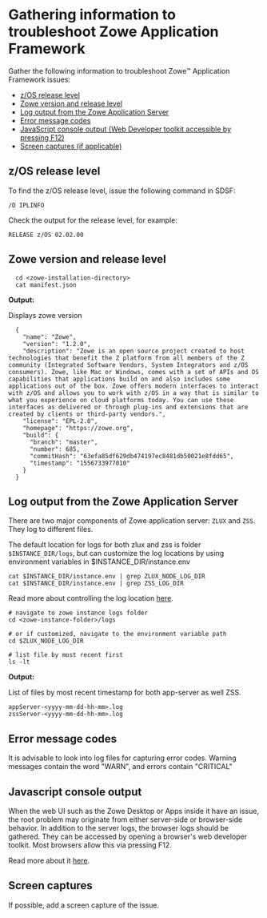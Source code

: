 # Gathering information to troubleshoot Zowe Application Framework

Gather the following information to troubleshoot Zowe&trade; Application Framework issues:

 - [z/OS release level](#z-os-release-level)
 - [Zowe version and release level](#zowe-version-and-release-level)
 - [Log output from the Zowe Application Server](#log-output-from-the-zowe-application-server)
 - [Error message codes](#error-message-codes)
 - [JavaScript console output (Web Developer toolkit accessible by pressing F12)](#javascript-console-output)
 - [Screen captures (if applicable)](#screen-captures)

## z/OS release level
To find the z/OS release level, issue the following command in SDSF:  

```
/D IPLINFO
```
Check the output for the release level, for example: 
```
RELEASE z/OS 02.02.00
```

## Zowe version and release level
```
  cd <zowe-installation-directory>
  cat manifest.json
```

**Output:**

Displays zowe version
```  
  {
    "name": "Zowe",
    "version": "1.2.0",
    "description": "Zowe is an open source project created to host technologies that benefit the Z platform from all members of the Z community (Integrated Software Vendors, System Integrators and z/OS consumers). Zowe, like Mac or Windows, comes with a set of APIs and OS capabilities that applications build on and also includes some applications out of the box. Zowe offers modern interfaces to interact with z/OS and allows you to work with z/OS in a way that is similar to what you experience on cloud platforms today. You can use these interfaces as delivered or through plug-ins and extensions that are created by clients or third-party vendors.",
    "license": "EPL-2.0",
    "homepage": "https://zowe.org",
    "build": {
      "branch": "master",
      "number": 685,
      "commitHash": "63efa85df629db474197ec8481db50021e8fdd65",
      "timestamp": "1556733977010"
    }
  }

```

## Log output from the Zowe Application Server
There are two major components of Zowe application server:  `ZLUX` and `ZSS`.  They log to different files.

The default location for logs for both zlux and zss is folder `$INSTANCE_DIR/logs`, but can customize the log locations by using environment variables in $INSTANCE_DIR/instance.env

```
cat $INSTANCE_DIR/instance.env | grep ZLUX_NODE_LOG_DIR 
cat $INSTANCE_DIR/instance.env | grep ZSS_LOG_DIR  
```

Read more about controlling the log location [here](../../user-guide/mvd-configuration#controlling-the-logging-location).

```
# navigate to zowe instance logs folder
cd <zowe-instance-folder>/logs

# or if customized, navigate to the environment variable path
cd $ZLUX_NODE_LOG_DIR

# list file by most recent first
ls -lt
```

**Output:**

List of files by most recent timestamp for both app-server as well ZSS.
```
appServer-<yyyy-mm-dd-hh-mm>.log
zssServer-<yyyy-mm-dd-hh-mm>.log
```

## Error message codes
It is advisable to look into log files for capturing error codes.
Warning messages contain the word "WARN", and errors contain "CRITICAL"

## Javascript console output

When the web UI such as the Zowe Desktop or Apps inside it have an issue, the root problem may originate from either server-side or browser-side behavior.
In addition to the server logs, the browser logs should be gathered. They can be accessed by opening a browser's web developer toolkit. Most browsers allow this via pressing F12.

Read more about it [here](https://developers.google.com/web/tools/chrome-devtools/open).

## Screen captures

If possible, add a screen capture of the issue.
